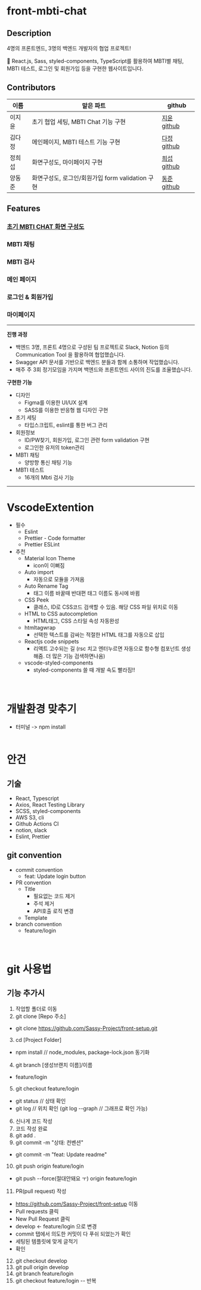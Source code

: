 # front-mbti-chat

## Description
4명의 프론트엔드, 3명의 백엔드 개발자의 협업 프로젝트!

💬 React.js, Sass, styled-components, TypeScript를 활용하여 MBTI별 채팅, MBTI 테스트, 로그인 및 회원가입 등을 구현한 웹사이트입니다. 

## Contributors
|이름|맡은 파트|github|
|---|---|---|
|이지윤|초기 협업 세팅, MBTI Chat 기능 구현 |[지윤 github](https://github.com/1yoouoo)|
|김다정|메인페이지, MBTI 테스트 기능 구현 |[다정 github](https://github.com/danakim530)|
|정희섭|화면구성도, 마이페이지 구현 |[희섭 github](https://github.com/Eriniss)|
|양동준|화면구성도, 로그인/회원가입 form validation 구현 |[동준 github](https://github.com/dongjoonyang)|

## Features
### [초기 MBTI CHAT 화면 구성도](https://www.figma.com/file/D0NYPYYg1owUOKOQZPiCwx/Project-Ssasy?node-id=0-1&t=g00ya5lGmWJtwgqf-0)

### MBTI 채팅 

### MBTI 검사

### 메인 페이지

### 로그인 & 회원가입

### 마이페이지

___
**진행 과정**
- 백엔드 3명, 프론트 4명으로 구성된 팀 프로젝트로 Slack, Notion 등의 Communication Tool 을 활용하여 협업했습니다.
- Swagger API 문서를 기반으로 백엔드 분들과 함께 소통하며 작업했습니다.
- 매주 주 3회 정기모임을 가지며 백엔드와 프론트엔드 사이의 진도를 조율했습니다.

**구현한 기능** 
- 디자인
  - Figma를 이용한 UI/UX 설계 
  - SASS를 이용한 반응형 웹 디자인 구현
- 초기 세팅
  - 타입스크립트, eslint를 통한 버그 관리
- 회원정보
  - ID/PW찾기, 회원가입, 로그인 관련 form validation 구현
  - 로그인한 유저의 token관리
- MBTI 채팅 
  - 양방향 통신 채팅 기능
- MBTI 테스트 
  - 16개의 Mbti 검사 기능


___
# VscodeExtention
- 필수
  - Eslint
  - Prettier - Code formatter
  - Prettier ESLint
- 추천
  - Material Icon Theme
    - icon이 이뻐짐
  - Auto import
    - 자동으로 모듈을 가져옴
  - Auto Rename Tag
    - 태그 이름 바꿀때 반대편 태그 이름도 동시에 바뀜
  - CSS Peek
    - 클래스, ID로 CSS코드 검색할 수 있음. 해당 CSS 파일 위치로 이동
  - HTML to CSS autocompletion
    - HTML태그, CSS 스타일 속성 자동완성
  - htmltagwrap
    - 선택한 텍스트를 감싸는 적절한 HTML 태그를 자동으로 삽입
  - Reactjs code snippets
    - 리액트 고수되는 길 (rsc 치고 엔터누르면 자동으로 함수형 컴포넌트 생성해줌. 더 많은 기능 검색하면나옴)
  - vscode-styled-components
    - styled-components 쓸 때 개발 속도 빨라짐!!
  <br />
  <br />

# 개발환경 맞추기

- 터미널 -> npm install
  <br/>
  <br/>
# 안건

## 기술
 - React, Typescript
 - Axios, React Testing Library
 - SCSS, styled-components
 - AWS S3, cli
 - Github Actions CI
 - notion, slack
 - Eslint, Prettier

## git convention
- commit convention
  - feat: Update login button
- PR convention
  - Title
      - 필요없는 코드 제거
      - 주석 제거
      - API호출 로직 변경
  - Template
- branch convention
  - feature/login
  <br/>
  <br/>
# git 사용법
## 기능 추가시
1. 작업할 폴더로 이동
2. git clone [Repo 주소]
  - git clone https://github.com/Sassy-Project/front-setup.git
3. cd [Project Folder]
  - npm install // node_modules, package-lock.json 동기화
4. git branch [생성브랜치 이름]/이름
  - feature/login
5. git checkout feature/login
  - git status // 상태 확인
  - git log // 위치 확인 (git log --graph // 그래프로 확인 가능)
6. 신나게 코드 작성
7. 코드 작성 완료
8. git add .
9. git commit -m "상태: 컨벤션"
  - git commit -m "feat: Update readme"
10. git push origin feature/login
  - git push --force(절대안돼요 ㅜ) origin feature/login 
11. PR(pull request) 작성
  - https://github.com/Sassy-Project/front-setup 이동
  - Pull requests 클릭
  - New Pull Request 클릭
  - develop <- feature/login 으로 변경
  - commit 탭에서 의도한 커밋이 다 푸쉬 되었는가 확인
  - 세팅된 템플릿에 맞게 글적기
  - 확인
12. git checkout develop
13. git pull origin develop
14. git branch feature/login
15. git checkout feature/login -- 반복
